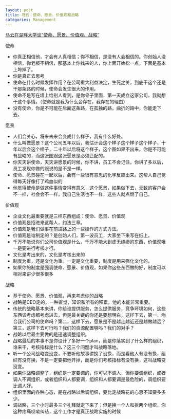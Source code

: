 ```yaml
---
layout: post
title: 马云：使命、愿景、价值观和战略
categories: Management
---
```


[马云在湖畔大学谈“使命、愿景、价值观、战略“](http://weibo.com/tv/v/EaGDNdQVA?fid=1034:82138667abbe0a3d1698a04aead308fc)

使命
- 你真正相信他，才会有人真相信；你不相信，是没有人会相信的。你创始人没相信，你老板不相信，那基本上你找来的人，你上面开始松一点，下面是基本上垮掉了。
- 你是真正去思考
- 使命在什么时候发挥作用？在公司重大利益决定，生死之关，到底干这个还是干那条路的时候，使命会发生很大的作用。
- 使命不是写在墙上给别人看到，是你骨子里面，第一天成立这家公司，我就想干这个事情。（使命就是我为什么会存在，我存在的理由）
- 没有使命，你是不可能在后面这条路，在孤独的路，曲折的路中，你能走下去。


愿景
- 人们会关心，将来未来会变成什么样子，我有什么好处。
- 什么叫做愿景？这个公司五年以后，我估计会这个样子这个样子这个样子，十年以后会这个样子，二十年以后将这个样子，这个图如果不出来，你是不可能有战略的，而这张图跟这张愿景是必须匹配的。
- 你天天讲使命，天天讲愿景的时候，你不讲，员工不会记住，你讲了多以后，员工发现你做的跟说的是不是一样。
- 使命、愿景碰在一起以后，会有一些很有意思的化学反应出来。这帮人自己觉得每天好像打了鸡血似的
- 他觉得使命是做这件事情变得有意义，这个愿景，如果做下去，无数的客户会不一样，社会会不一样，我自己生活也不一样，这些人就点燃了自己。

价值观
- 企业文化最重要就是三样东西组成：使命、愿景、价值观
- 价值观是招进来这帮人，约法三章。
- 价值观是我们做事在前进路上的一些操作的方式方法。
- 价值观是谁制定的？是创始人们，第一波员工，大家坐下来写在纸上。
- 千万不能说你们公司价值观是什么，千万不能大到虚无缥缈的东西，价值观唯一是要进行考核才行。
- 文化是考出来的，文化是考核出来的
- 制度为重，还是文化为重。一定是文化重要，制度是用来强化文化的。
- 如果你的制度是强调使命、愿景、价值观，如果你这些东西做的好，制度可以相对来讲少很多很多

战略
- 基于使命、愿景、价值观，再来考虑你的战略
- 战略是CEO定的，一种直觉，知识和所有的积累，他的本能非常重要。
- 传统的战略基本来讲，你给谁提供服务，怎么提供服务，竞争环境如何，这些东西该考虑都考虑进去，但是最关键的你还是要想明白，这样下去，第一，吻合我们公司的使命吗？第二，这样下去，愿景是不是越走越近还是越做越远？第三，这样下去可行吗？我们的资源配置够吗？我们的对手？
- 战略以后最主要做的是迅速调整组织。
- 战略最后的本事不是你设计了多好一个plan，而是你落实到了什么样的组织，谁来干，考核指标是什么？这三个问题才叫战略落地。
- 听一个公司战略变没变，不要听他故事讲换了没换，而是看他人有没有换，组织有没有换，不是一定要把他开掉，而是你们考核指标有没有换，这叫战略变没变。
- 如果你战略调整了，组织是一定要调的，你可以不调人，但你要调组织，或者调人不调组织，或者组织和人都要调，组织和人都要调是最危险的，调组织要比调人好。
- 组织里面的各种心态，是在战略以后调组织，要比定战略花的心思不知要多多少。
- 调战略，三个小时最多三个礼拜就定下来了；但是换一个人和拆两个组织，你这种疼痛哎呦纠结，这个工作才是真正战略实施的时候